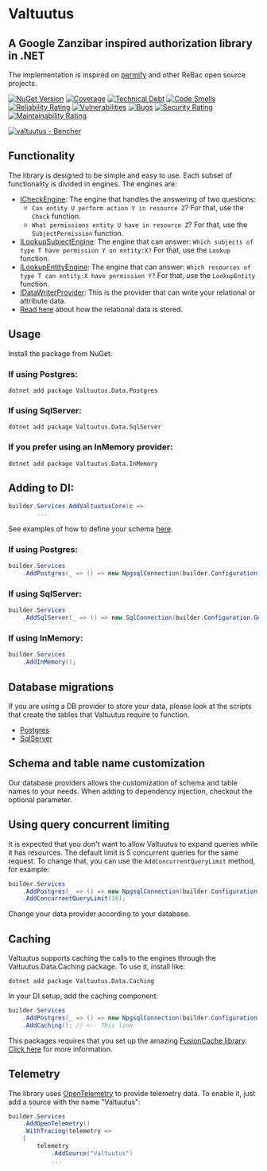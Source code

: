 # Valtuutus

## A Google Zanzibar inspired authorization library in .NET

The implementation is inspired on [permify](https://github.com/Permify/permify) and other ReBac open source projects.


[![NuGet Version](https://img.shields.io/nuget/vpre/Valtuutus.Core?logo=nuget)](https://www.nuget.org/packages?q=Valtuutus&includeComputedFrameworks=true&prerel=true&sortby=relevance)
[![Coverage](https://sonarcloud.io/api/project_badges/measure?project=valtuutus_valtuutus&metric=coverage)](https://sonarcloud.io/summary/new_code?id=valtuutus_valtuutus)
[![Technical Debt](https://sonarcloud.io/api/project_badges/measure?project=valtuutus_valtuutus&metric=sqale_index)](https://sonarcloud.io/summary/new_code?id=valtuutus_valtuutus)
[![Code Smells](https://sonarcloud.io/api/project_badges/measure?project=valtuutus_valtuutus&metric=code_smells)](https://sonarcloud.io/summary/new_code?id=valtuutus_valtuutus)
[![Reliability Rating](https://sonarcloud.io/api/project_badges/measure?project=valtuutus_valtuutus&metric=reliability_rating)](https://sonarcloud.io/summary/new_code?id=valtuutus_valtuutus)
[![Vulnerabilities](https://sonarcloud.io/api/project_badges/measure?project=valtuutus_valtuutus&metric=vulnerabilities)](https://sonarcloud.io/summary/new_code?id=valtuutus_valtuutus)
[![Bugs](https://sonarcloud.io/api/project_badges/measure?project=valtuutus_valtuutus&metric=bugs)](https://sonarcloud.io/summary/new_code?id=valtuutus_valtuutus)
[![Security Rating](https://sonarcloud.io/api/project_badges/measure?project=valtuutus_valtuutus&metric=security_rating)](https://sonarcloud.io/summary/new_code?id=valtuutus_valtuutus)
[![Maintainability Rating](https://sonarcloud.io/api/project_badges/measure?project=valtuutus_valtuutus&metric=sqale_rating)](https://sonarcloud.io/summary/new_code?id=valtuutus_valtuutus)

<a href="https://bencher.dev/perf/valtuutus?key=true&reports_per_page=4&branches_per_page=8&testbeds_per_page=8&benchmarks_per_page=8&plots_per_page=8&reports_page=1&branches_page=1&testbeds_page=1&benchmarks_page=1&plots_page=1&report=f7c35e30-f513-402c-af44-56d8c876fff3&branches=9e4cbdcf-9fee-4cd3-ada1-62aefe433145&heads=5bdd1841-0a0f-4532-84b7-87ef3d065302&testbeds=072da3db-e609-4676-99a6-5b9262df6086&benchmarks=22f44ad6-7979-4757-aa00-3286de603788%2Cd0d39808-ab7a-42f9-95fb-9193853640f3%2Cd3f76a50-964b-4526-9c33-89a38c18f474%2Cb0c2d4d2-2cae-4dfd-89d2-35b49a00b23e&measures=b549a9dd-6ff0-4525-b90a-c9e3af815580&start_time=1725897568000&end_time=1728489813000&lower_boundary=false&upper_boundary=false&clear=true"><img src="https://api.bencher.dev/v0/projects/valtuutus/perf/img?branches=9e4cbdcf-9fee-4cd3-ada1-62aefe433145&heads=5bdd1841-0a0f-4532-84b7-87ef3d065302&testbeds=072da3db-e609-4676-99a6-5b9262df6086&benchmarks=22f44ad6-7979-4757-aa00-3286de603788%2Cd0d39808-ab7a-42f9-95fb-9193853640f3%2Cd3f76a50-964b-4526-9c33-89a38c18f474%2Cb0c2d4d2-2cae-4dfd-89d2-35b49a00b23e&measures=b549a9dd-6ff0-4525-b90a-c9e3af815580&start_time=1725897568000&end_time=1728489813000" title="valtuutus" alt="valtuutus - Bencher" /></a>

## Functionality
The library is designed to be simple and easy to use. Each subset of functionality is divided in engines. The engines are:
- [ICheckEngine](src/Valtuutus.Core/Engines/Check/ICheckEngine.cs): The engine that handles the answering of two questions:
  - `Can entity U perform action Y in resource Z`? For that, use the `Check` function.
  - `What permissions entity U have in resource Z`? For that, use the `SubjectPermission` function.
- [ILookupSubjectEngine](src/Valtuutus.Core/Engines/LookupSubject/ILookupSubjectEngine.cs): The engine that can answer: `Which subjects of type T have permission Y on entity:X?` For that, use the `Lookup` function.
- [ILookupEntityEngine](src/Valtuutus.Core/Engines/LookupEntity/ILookupEntityEngine.cs): The engine that can answer: `Which resources of type T can entity:X have permission Y?` For that, use the `LookupEntity` function.
- [IDataWriterProvider](src/Valtuutus.Core/Data/IDataWriterProvider.cs): This is the provider that can write your relational or attribute data.
- [Read here](Storing%20Data.md) about how the relational data is stored.

## Usage
Install the package from NuGet:

### If using Postgres:
```shell
dotnet add package Valtuutus.Data.Postgres
```

### If using SqlServer:
```shell
dotnet add package Valtuutus.Data.SqlServer
```

### If you prefer using an InMemory provider:
```shell
dotnet add package Valtuutus.Data.InMemory
```

## Adding to DI:
```csharp
builder.Services.AddValtuutusCore(c =>
        ... 
```
See examples of how to define your schema [here](Modeling%20Authorization.md).

### If using Postgres:
```csharp
builder.Services
    .AddPostgres(_ => () => new NpgsqlConnection(builder.Configuration.GetConnectionString("PostgresDb")!));
```

### If using SqlServer:
```csharp
builder.Services
    .AddSqlServer(_ => () => new SqlConnection(builder.Configuration.GetConnectionString("SqlServerDb")!));
```

### If using InMemory:
```csharp
builder.Services
    .AddInMemory();
```

## Database migrations
If you are using a DB provider to store your data, please look at the scripts that create the tables that Valtuutus require to function.
- [Postgres](src/Valtuutus.Data.Postgres/Database/migrations/20240221201712_initial.sql)
- [SqlServer](src/Valtuutus.Data.SqlServer/Database/migrations/20240224120604_initial.sql)

## Schema and table name customization
Our database providers allows the customization of schema and table names to your needs. When adding to dependency injection, checkout the optional parameter.

## Using query concurrent limiting
It is expected that you don't want to allow Valtuutus to expand queries while it has resources. The default limit is 5 concurrent queries for the same request. To change that, you can use the `AddConcurrentQueryLimit` method, for example:
```csharp
builder.Services
    .AddPostgres(_ => () => new NpgsqlConnection(builder.Configuration.GetConnectionString("PostgresDb")!)) // Replace this with any provider you want
    .AddConcurrentQueryLimit(10);
```
Change your data provider according to your database.

## Caching
Valtuutus supports caching the calls to the engines through the Valtuutus.Data.Caching package.
To use it, install like:
```shell
dotnet add package Valtuutus.Data.Caching
```
In your DI setup, add the caching component:
```csharp
builder.Services
    .AddPostgres(_ => () => new NpgsqlConnection(builder.Configuration.GetConnectionString("PostgresDb")!)) // Replace this with any provider you want
    .AddCaching(); // <-- This line
```

This packages requires that you set up the amazing [FusionCache library](https://github.com/ZiggyCreatures/FusionCache).
[Click here](Caching.md) for more information.

## Telemetry
The library uses [OpenTelemetry](https://opentelemetry.io/) to provide telemetry data. To enable it, just add a source with the name "Valtuutus":
```csharp
builder.Services
    .AddOpenTelemetry()
    .WithTracing(telemetry =>
    {
        telemetry
            .AddSource("Valtuutus")
            ...
```
